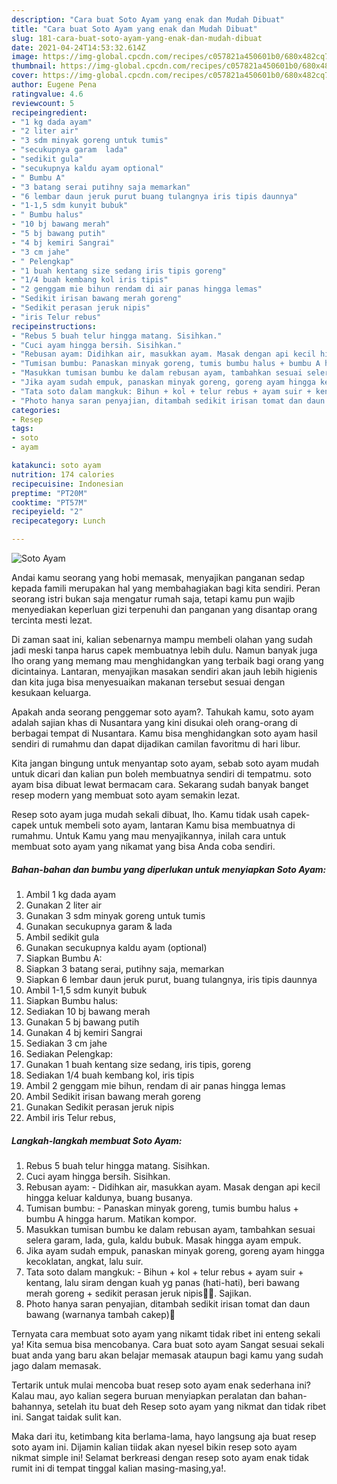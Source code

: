 ```yaml
---
description: "Cara buat Soto Ayam yang enak dan Mudah Dibuat"
title: "Cara buat Soto Ayam yang enak dan Mudah Dibuat"
slug: 181-cara-buat-soto-ayam-yang-enak-dan-mudah-dibuat
date: 2021-04-24T14:53:32.614Z
image: https://img-global.cpcdn.com/recipes/c057821a450601b0/680x482cq70/soto-ayam-foto-resep-utama.jpg
thumbnail: https://img-global.cpcdn.com/recipes/c057821a450601b0/680x482cq70/soto-ayam-foto-resep-utama.jpg
cover: https://img-global.cpcdn.com/recipes/c057821a450601b0/680x482cq70/soto-ayam-foto-resep-utama.jpg
author: Eugene Pena
ratingvalue: 4.6
reviewcount: 5
recipeingredient:
- "1 kg dada ayam"
- "2 liter air"
- "3 sdm minyak goreng untuk tumis"
- "secukupnya garam  lada"
- "sedikit gula"
- "secukupnya kaldu ayam optional"
- " Bumbu A"
- "3 batang serai putihny saja memarkan"
- "6 lembar daun jeruk purut buang tulangnya iris tipis daunnya"
- "1-1,5 sdm kunyit bubuk"
- " Bumbu halus"
- "10 bj bawang merah"
- "5 bj bawang putih"
- "4 bj kemiri Sangrai"
- "3 cm jahe"
- " Pelengkap"
- "1 buah kentang size sedang iris tipis goreng"
- "1/4 buah kembang kol iris tipis"
- "2 genggam mie bihun rendam di air panas hingga lemas"
- "Sedikit irisan bawang merah goreng"
- "Sedikit perasan jeruk nipis"
- "iris Telur rebus"
recipeinstructions:
- "Rebus 5 buah telur hingga matang. Sisihkan."
- "Cuci ayam hingga bersih. Sisihkan."
- "Rebusan ayam: Didihkan air, masukkan ayam. Masak dengan api kecil hingga keluar kaldunya, buang busanya."
- "Tumisan bumbu: Panaskan minyak goreng, tumis bumbu halus + bumbu A hingga harum. Matikan kompor."
- "Masukkan tumisan bumbu ke dalam rebusan ayam, tambahkan sesuai selera garam, lada, gula, kaldu bubuk. Masak hingga ayam empuk."
- "Jika ayam sudah empuk, panaskan minyak goreng, goreng ayam hingga kecoklatan, angkat, lalu suir."
- "Tata soto dalam mangkuk: Bihun + kol + telur rebus + ayam suir + kentang, lalu siram dengan kuah yg panas (hati-hati), beri bawang merah goreng + sedikit perasan jeruk nipis🤤🤤. Sajikan."
- "Photo hanya saran penyajian, ditambah sedikit irisan tomat dan daun bawang (warnanya tambah cakep)🤩"
categories:
- Resep
tags:
- soto
- ayam

katakunci: soto ayam 
nutrition: 174 calories
recipecuisine: Indonesian
preptime: "PT20M"
cooktime: "PT57M"
recipeyield: "2"
recipecategory: Lunch

---
```



![Soto Ayam](https://img-global.cpcdn.com/recipes/c057821a450601b0/680x482cq70/soto-ayam-foto-resep-utama.jpg)

Andai kamu seorang yang hobi memasak, menyajikan panganan sedap kepada famili merupakan hal yang membahagiakan bagi kita sendiri. Peran seorang istri bukan saja mengatur rumah saja, tetapi kamu pun wajib menyediakan keperluan gizi terpenuhi dan panganan yang disantap orang tercinta mesti lezat.

Di zaman  saat ini, kalian sebenarnya mampu membeli olahan yang sudah jadi meski tanpa harus capek membuatnya lebih dulu. Namun banyak juga lho orang yang memang mau menghidangkan yang terbaik bagi orang yang dicintainya. Lantaran, menyajikan masakan sendiri akan jauh lebih higienis dan kita juga bisa menyesuaikan makanan tersebut sesuai dengan kesukaan keluarga. 



Apakah anda seorang penggemar soto ayam?. Tahukah kamu, soto ayam adalah sajian khas di Nusantara yang kini disukai oleh orang-orang di berbagai tempat di Nusantara. Kamu bisa menghidangkan soto ayam hasil sendiri di rumahmu dan dapat dijadikan camilan favoritmu di hari libur.

Kita jangan bingung untuk menyantap soto ayam, sebab soto ayam mudah untuk dicari dan kalian pun boleh membuatnya sendiri di tempatmu. soto ayam bisa dibuat lewat bermacam cara. Sekarang sudah banyak banget resep modern yang membuat soto ayam semakin lezat.

Resep soto ayam juga mudah sekali dibuat, lho. Kamu tidak usah capek-capek untuk membeli soto ayam, lantaran Kamu bisa membuatnya di rumahmu. Untuk Kamu yang mau menyajikannya, inilah cara untuk membuat soto ayam yang nikamat yang bisa Anda coba sendiri.

<!--inarticleads1-->

##### Bahan-bahan dan bumbu yang diperlukan untuk menyiapkan Soto Ayam:

1. Ambil 1 kg dada ayam
1. Gunakan 2 liter air
1. Gunakan 3 sdm minyak goreng untuk tumis
1. Gunakan secukupnya garam &amp; lada
1. Ambil sedikit gula
1. Gunakan secukupnya kaldu ayam (optional)
1. Siapkan  Bumbu A:
1. Siapkan 3 batang serai, putihny saja, memarkan
1. Siapkan 6 lembar daun jeruk purut, buang tulangnya, iris tipis daunnya
1. Ambil 1-1,5 sdm kunyit bubuk
1. Siapkan  Bumbu halus:
1. Sediakan 10 bj bawang merah
1. Gunakan 5 bj bawang putih
1. Gunakan 4 bj kemiri Sangrai
1. Sediakan 3 cm jahe
1. Sediakan  Pelengkap:
1. Gunakan 1 buah kentang size sedang, iris tipis, goreng
1. Sediakan 1/4 buah kembang kol, iris tipis
1. Ambil 2 genggam mie bihun, rendam di air panas hingga lemas
1. Ambil Sedikit irisan bawang merah goreng
1. Gunakan Sedikit perasan jeruk nipis
1. Ambil iris Telur rebus,




<!--inarticleads2-->

##### Langkah-langkah membuat Soto Ayam:

1. Rebus 5 buah telur hingga matang. Sisihkan.
1. Cuci ayam hingga bersih. Sisihkan.
1. Rebusan ayam: - Didihkan air, masukkan ayam. Masak dengan api kecil hingga keluar kaldunya, buang busanya.
1. Tumisan bumbu: - Panaskan minyak goreng, tumis bumbu halus + bumbu A hingga harum. Matikan kompor.
1. Masukkan tumisan bumbu ke dalam rebusan ayam, tambahkan sesuai selera garam, lada, gula, kaldu bubuk. Masak hingga ayam empuk.
1. Jika ayam sudah empuk, panaskan minyak goreng, goreng ayam hingga kecoklatan, angkat, lalu suir.
1. Tata soto dalam mangkuk: - Bihun + kol + telur rebus + ayam suir + kentang, lalu siram dengan kuah yg panas (hati-hati), beri bawang merah goreng + sedikit perasan jeruk nipis🤤🤤. Sajikan.
1. Photo hanya saran penyajian, ditambah sedikit irisan tomat dan daun bawang (warnanya tambah cakep)🤩




Ternyata cara membuat soto ayam yang nikamt tidak ribet ini enteng sekali ya! Kita semua bisa mencobanya. Cara buat soto ayam Sangat sesuai sekali buat anda yang baru akan belajar memasak ataupun bagi kamu yang sudah jago dalam memasak.

Tertarik untuk mulai mencoba buat resep soto ayam enak sederhana ini? Kalau mau, ayo kalian segera buruan menyiapkan peralatan dan bahan-bahannya, setelah itu buat deh Resep soto ayam yang nikmat dan tidak ribet ini. Sangat taidak sulit kan. 

Maka dari itu, ketimbang kita berlama-lama, hayo langsung aja buat resep soto ayam ini. Dijamin kalian tiidak akan nyesel bikin resep soto ayam nikmat simple ini! Selamat berkreasi dengan resep soto ayam enak tidak rumit ini di tempat tinggal kalian masing-masing,ya!.

